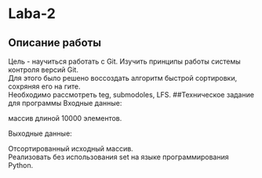 # Laba-2
## Описание работы
Цель - научиться работать с Git. Изучить принципы работы системы контроля версий Git.                                                            
Для этого было решено воссоздать алгоритм быстрой сортировки, сохряняя его на гите.            
Необходимо рассмотреть teg, submodoles, LFS.
##Техническое задание для программы
Входные данные:                   

массив длиной 10000 элементов.

Выходные данные:                      

Отсортированный исходный массив.                                                 
Реализовать без использования set на языке программирования Python.
